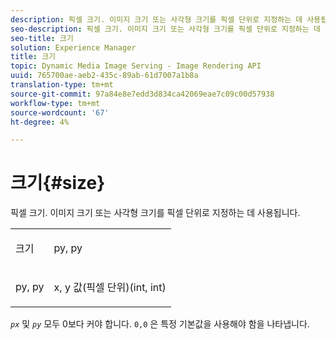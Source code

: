 ```yaml
---
description: 픽셀 크기. 이미지 크기 또는 사각형 크기를 픽셀 단위로 지정하는 데 사용됩니다.
seo-description: 픽셀 크기. 이미지 크기 또는 사각형 크기를 픽셀 단위로 지정하는 데 사용됩니다.
seo-title: 크기
solution: Experience Manager
title: 크기
topic: Dynamic Media Image Serving - Image Rendering API
uuid: 765700ae-aeb2-435c-89ab-61d7007a1b8a
translation-type: tm+mt
source-git-commit: 97a84e8e7edd3d834ca42069eae7c09c00d57938
workflow-type: tm+mt
source-wordcount: '67'
ht-degree: 4%

---
```



# 크기{#size}

픽셀 크기. 이미지 크기 또는 사각형 크기를 픽셀 단위로 지정하는 데 사용됩니다.

<table id="simpletable_06761BED6FF14C2A83745A78B10D3419"> 
 <tr class="strow"> 
  <td class="stentry"> <p><span class="codeph"> <span class="varname"> 크기</span> </span> </p> </td> 
  <td class="stentry"> <p><span class="codeph"> <span class="varname"> py, py</span> </span> </p></td> 
 </tr> 
 <tr class="strow"> 
  <td class="stentry"> <p><span class="codeph"> <span class="varname"> py, py</span> </span> </p></td> 
  <td class="stentry"> <p>x, y 값(픽셀 단위)(int, int) </p></td> 
 </tr> 
</table>

*`px`* 및 *`py`* 모두 0보다 커야 합니다. `0,0` 은 특정 기본값을 사용해야 함을 나타냅니다.
